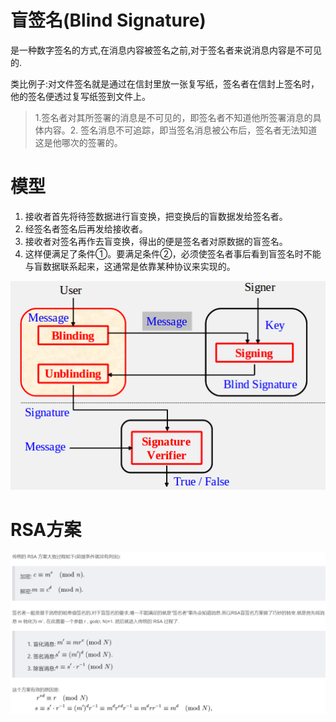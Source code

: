 # 盲签名(Blind Signature)

是一种数字签名的方式,在消息内容被签名之前,对于签名者来说消息内容是不可见的.

类比例子:对文件签名就是通过在信封里放一张复写纸，签名者在信封上签名时，他的签名便透过复写纸签到文件上。

> 1.签名者对其所签署的消息是不可见的，即签名者不知道他所签署消息的具体内容。2. 签名消息不可追踪，即当签名消息被公布后，签名者无法知道这是他哪次的签署的。

# 模型
1. 接收者首先将待签数据进行盲变换，把变换后的盲数据发给签名者。
2. 经签名者签名后再发给接收者。
3. 接收者对签名再作去盲变换，得出的便是签名者对原数据的盲签名。
4. 这样便满足了条件①。要满足条件②，必须使签名者事后看到盲签名时不能与盲数据联系起来，这通常是依靠某种协议来实现的。

![](pic/盲签名.png)

# RSA方案
![](pic/盲签名-rsa.png)




